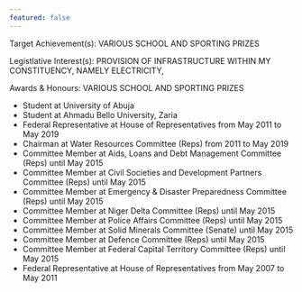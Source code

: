 ```yaml
---
featured: false
---
```

Target Achievement(s): VARIOUS SCHOOL AND SPORTING PRIZES

Legistlative Interest(s): PROVISION OF INFRASTRUCTURE WITHIN MY CONSTITUENCY, NAMELY ELECTRICITY,

Awards & Honours: VARIOUS SCHOOL AND SPORTING PRIZES

* Student at University of Abuja
* Student at Ahmadu Bello University, Zaria
* Federal Representative at House of Representatives from May 2011 to May 2019
* Chairman at Water Resources Committee (Reps) from 2011 to May 2019
* Committee Member at Aids, Loans and Debt Management Committee (Reps) until May 2015
* Committee Member at Civil Societies and Development Partners Committee (Reps) until May 2015
* Committee Member at Emergency & Disaster Preparedness Committee (Reps) until May 2015
* Committee Member at Niger Delta Committee (Reps) until May 2015
* Committee Member at Police Affairs Committee (Reps) until May 2015
* Committee Member at Solid Minerals Committee (Senate) until May 2015
* Committee Member at Defence Committee (Reps) until May 2015
* Committee Member at Federal Capital Territory Committee (Reps) until May 2015
* Federal Representative at House of Representatives from May 2007 to May 2011

